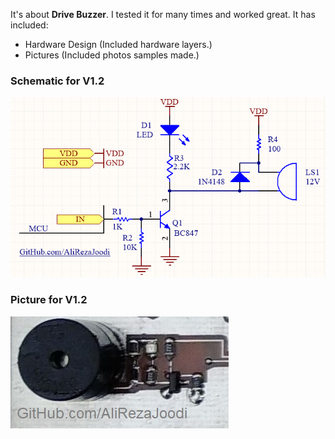 It's about **Drive Buzzer**. I tested it for many times and worked great. It has included:

- Hardware Design (Included hardware layers.)
- Pictures (Included photos samples made.)

### Schematic for V1.2
![This is an image](https://github.com/AliRezaJoodi/Electronic-Modules/blob/main/Drive%20Buzzer/Hardware%20Design/V1.2.png?raw=true)

### Picture for V1.2
![This is an image](https://github.com/AliRezaJoodi/Electronic-Modules/blob/main/Drive%20Buzzer/Pictures/V1.2.jpg?raw=true)
